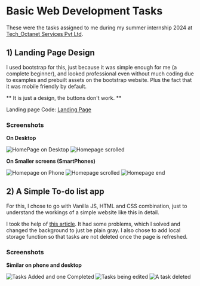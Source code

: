 # Basic Web Development Tasks

These were the tasks assigned to me during my summer internship 2024 at [Tech_Octanet Services Pvt Ltd](https://octanet.in). 

## 1) Landing Page Design

I used bootstrap for this, just because it was simple enough for me (a complete beginner), and looked professional even without much coding due to examples and prebuilt assets on the bootstrap website.
Plus the fact that it was mobile friendly by default.

** It is just a design, the buttons don't work. **

Landing page Code: [Landing Page](octanet_justbikes_landing_page/pages/landing_page.html)

### Screenshots

**On Desktop**

![HomePage on Desktop](Screenshots/landing-page-desktop-1.png)
![Homepage scrolled](Screenshots/landing-page-desktop-2.png)

**On Smaller screens (SmartPhones)**

![Homepage on Phone](Screenshots/landing-page-phone-1.png)
![Homepage scrolled](Screenshots/landing-page-phone-2.png)
![Homepage end](Screenshots/landing-page-phone-3.png)

## 2) A Simple To-do list app

For this, I chose to go with Vanilla JS, HTML and CSS combination, just to understand the workings of a simple website like this in detail.

I took the help of [this article](https://hackr.io/blog/how-to-create-a-javascript-to-do-list). It had some problems, which I solved and changed the background to just be plain gray. I also chose to add local storage function so that tasks are not deleted once the page is refreshed.

### Screenshots

**Similar on phone and desktop**

![Tasks Added and one Completed](Screenshots/tdl-task-added.png)
![Tasks being edited](Screenshots/tdl-tasks-edited.png)
![A task deleted](Screenshots/tdl-task-deleted.png)

